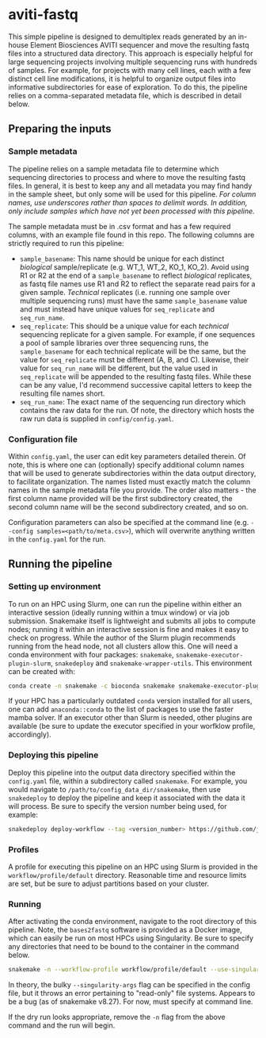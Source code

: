 # aviti-fastq

This simple pipeline is designed to demultiplex reads generated by an in-house Element Biosciences AVITI sequencer and move the resulting fastq files into a structured data directory. This approach is especially helpful for large sequencing projects involving multiple sequencing runs with hundreds of samples. For example, for projects with many cell lines, each with a few distinct cell line modifications, it is helpful to organize output files into informative subdirectories for ease of exploration. To do this, the pipeline relies on a comma-separated metadata file, which is described in detail below. 

## Preparing the inputs

### Sample metadata

The pipeline relies on a sample metadata file to determine which sequencing directories to process and where to move the resulting fastq files. In general, it is best to keep any and all metadata you may find handy in the sample sheet, but only some will be used for this pipeline. *For column names, use underscores rather than spaces to delimit words. In addition, only include samples which have not yet been processed with this pipeline.*

The sample metadata must be in .csv format and has a few required columns, with an example file found in this repo. The following columns are strictly required to run this pipeline:

* `sample_basename`: This name should be unique for each distinct *biological* sample/replicate (e.g. WT_1, WT_2, KO_1, KO_2). Avoid using R1 or R2 at the end of a `sample_basename` to reflect *biological* replicates, as fastq file names use R1 and R2 to reflect the separate read pairs for a given sample. *Technical* replicates (i.e. running one sample over multiple sequencing runs) must have the same `sample_basename` value and must instead have unique values for `seq_replicate` and `seq_run_name`.
* `seq_replicate`: This should be a unique value for each *technical* sequencing replicate for a given sample. For example, if one sequences a pool of sample libraries over three sequencing runs, the `sample_basename` for each technical replicate will be the same, but the value for  `seq_replicate` must be different (A, B, and C). Likewise, their value for `seq_run_name` will be different, but the value used in `seq_replicate` will be appended to the resulting fastq files. While these can be any value, I'd recommend successive capital letters to keep the resulting file names short.
* `seq_run_name`: The exact name of the sequencing run directory which contains the raw data for the run. Of note, the directory which hosts the raw run data is supplied in `config/config.yaml`.

### Configuration file

Within `config.yaml`, the user can edit key parameters detailed therein. Of note, this is where one can (optionally) specify additional column names that will be used to generate subdirectories within the data output directory, to facilitate organization. The names listed must exactly match the column names in the sample metadata file you provide. The order also matters - the first column name provided will be the first subdirectory created, the second column name will be the second subdirectory created, and so on.

Configuration parameters can also be specified at the command line (e.g. `--config samples=<path/to/meta.csv>`), which will overwrite anything written in the `config.yaml` for the run.

## Running the pipeline

### Setting up environment

To run on an HPC using Slurm, one can run the pipeline within either an interactive session (ideally running within a tmux window) or via job submission. Snakemake itself is lightweight and submits all jobs to compute nodes; running it within an interactive session is fine and makes it easy to check on progress. While the author of the Slurm plugin recommends running from the head node, not all clusters allow this. One will need a conda environment with four packages: `snakemake`, `snakemake-executor-plugin-slurm`, `snakedeploy` and `snakemake-wrapper-utils`. This environment can be created with:

```bash
conda create -n snakemake -c bioconda snakemake snakemake-executor-plugin-slurm snakedeploy snakemake-wrapper-utils
```

If your HPC has a particularly outdated `conda` version installed for all users, one can add `anaconda::conda` to the list of packages to use the faster mamba solver. If an executor other than Slurm is needed, other plugins are available (be sure to update the executor specified in your worfklow profile, accordingly).

### Deploying this pipeline

Deploy this pipeline into the output data directory specified within the `config.yaml` file, within a subdirectory called `snakemake`. For example, you would navigate to `/path/to/config_data_dir/snakemake`, then use `snakedeploy` to deploy the pipeline and keep it associated with the data it will process. Be sure to specify the version number being used, for example:

```bash
snakedeploy deploy-workflow --tag <version_number> https://github.com/jrzoe/aviti-fastq.git <dest-dir> 
```

### Profiles

A profile for executing this pipeline on an HPC using Slurm is provided in the `workflow/profile/default` directory. Reasonable time and resource limits are set, but be sure to adjust partitions based on your cluster.

### Running

After activating the conda environment, navigate to the root directory of this pipeline. Note, the `bases2fastq` software is provided as a Docker image, which can easily be run on most HPCs using Singularity. Be sure to specify any directories that need to be bound to the container in the command below.

```bash
snakemake -n --workflow-profile workflow/profile/default --use-singularity --singularity-args "--bind </path/to/dir1>,/<path/to/dir2>"
```

In theory, the bulky `--singularity-args` flag can be specified in the config file, but it throws an error pertaining to "read-only" file systems. Appears to be a bug (as of snakemake v8.27). For now, must specify at command line.

If the dry run looks appropriate, remove the `-n` flag from the above command and the run will begin.
